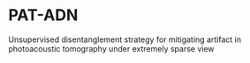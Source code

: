 # PAT-ADN
Unsupervised disentanglement strategy for mitigating artifact in photoacoustic tomography under extremely sparse view
